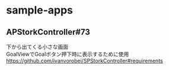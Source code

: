 # sample-apps

## APStorkController#73
下から出てくる小さな画面  
GoalViewでGoalボタン押下時に表示するために使用  
https://github.com/ivanvorobei/SPStorkController#requirements
